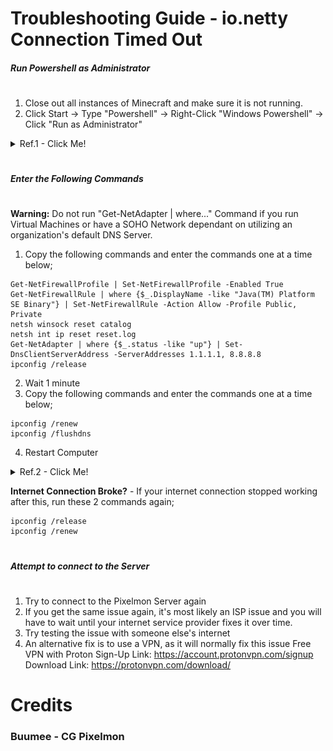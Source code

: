 # Troubleshooting Guide - io.netty Connection Timed Out
##### Run Powershell as Administrator
#
1) Close out all instances of Minecraft and make sure it is not running. 
2) Click Start -> Type "Powershell" -> Right-Click "Windows Powershell" -> Click "Run as Administrator"
<details>
  <summary>Ref.1 - Click Me!</summary>
    <p align="center">
    <img {
      width: 200px;
      height: 400px;
      object-fit: cover;
    }>
    <img src="reference/ref1-powershell.png")">
    </p>
</details>

#
##### Enter the Following Commands
#

**Warning:** Do not run "Get-NetAdapter | where..." Command if you run Virtual Machines or have a SOHO Network dependant on utilizing an organization's default DNS Server.
1) Copy the following commands and enter the commands one at a time below;
```
Get-NetFirewallProfile | Set-NetFirewallProfile -Enabled True
Get-NetFirewallRule | where {$_.DisplayName -like "Java(TM) Platform SE Binary"} | Set-NetFirewallRule -Action Allow -Profile Public, Private
netsh winsock reset catalog
netsh int ip reset reset.log
Get-NetAdapter | where {$_.status -like "up"} | Set-DnsClientServerAddress -ServerAddresses 1.1.1.1, 8.8.8.8
ipconfig /release
```
2) Wait 1 minute
3) Copy the following commands and enter the commands one at a time below;
```
ipconfig /renew
ipconfig /flushdns
```
4) Restart Computer
<details>
  <summary>Ref.2 - Click Me!</summary>
    <p align="center">
    <img {
      width: 200px;
      height: 400px;
      object-fit: cover;
    }>
    <img src="reference/ref2-powershell.png")">
    </p>
</details>

**Internet Connection Broke?** - If your internet connection stopped working after this, run these 2 commands again;
```
ipconfig /release
ipconfig /renew
```

#
##### Attempt to connect to the Server
#
1) Try to connect to the Pixelmon Server again
2) If you get the same issue again, it's most likely an ISP issue and you will have to wait until your internet service provider fixes it over time.
3) Try testing the issue with someone else's internet
4) An alternative fix is to use a VPN, as it will normally fix this issue
Free VPN with Proton
Sign-Up Link: https://account.protonvpn.com/signup
Download Link: https://protonvpn.com/download/

# Credits
### Buumee - CG Pixelmon

